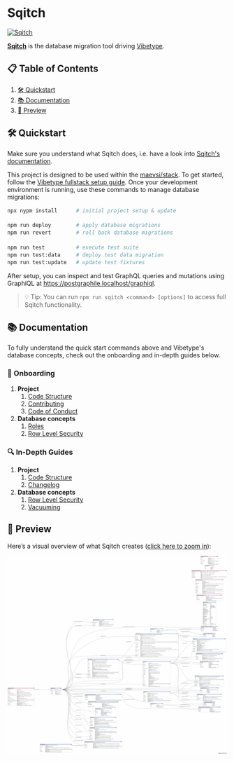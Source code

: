 # Sqitch

[<img src="https://sqitch.org/img/sqitch-logo.svg" alt="Sqitch" width="1000"/>](https://sqitch.org/)

**[Sqitch](https://sqitch.org/)** is the database migration tool driving [Vibetype](https://github.com/maevsi/vibetype).


## 📋 Table of Contents

1. [🛠️ Quickstart](#🛠️-quickstart)
2. [📚 Documentation](#📚-documentation)
3. [🚀 Preview](#🚀-preview)


## 🛠️ Quickstart

Make sure you understand what Sqitch does, i.e. have a look into [Sqitch's documentation](https://sqitch.org/docs/).

This project is designed to be used within the [maevsi/stack](https://github.com/maevsi/stack).
To get started, follow the [Vibetype fullstack setup guide](https://github.com/maevsi/vibetype/blob/main/README.md#fullstack).
Once your development environment is running, use these commands to manage database migrations:

```sh
npx nypm install      # initial project setup & update

npm run deploy        # apply database migrations
npm run revert        # roll back database migrations

npm run test          # execute test suite
npm run test:data     # deploy test data migration
npm run test:update   # update test fixtures
```

After setup, you can inspect and test GraphQL queries and mutations using GraphiQL at https://postgraphile.localhost/graphiql.

> 💡 Tip: You can run `npm run sqitch <command> [options]` to access full Sqitch functionality.

<!-- TODO: Add a way to inspect the schema without launching the full maevsi/stack. -->

## 📚 Documentation

To fully understand the quick start commands above and Vibetype's database concepts, check out the onboarding and in-depth guides below.

### 🧭 Onboarding

1. **Project**
    1. [Code Structure](./docs/onboarding/project.md)
    1. [Contributing](./CONTRIBUTING.md)
    1. [Code of Conduct](./CODE_OF_CONDUCT.md)
1. **Database concepts**
    1. [Roles](./docs/onboarding/database/roles.md)
    1. [Row Level Security](./docs/onboarding/database/row_level_security.md)

### 🔍 In-Depth Guides

1. **Project**
    1. [Code Structure](./docs/advanced/project.md)
    1. [Changelog](./CHANGELOG.md)
1. **Database concepts**
    1. [Row Level Security](./docs/advanced/database/row_level_security.md)
    1. [Vacuuming](./docs/advanced/database/vacuum.md)

## 🚀 Preview

Here’s a visual overview of what Sqitch creates ([click here to zoom in](https://raw.githubusercontent.com/maevsi/sqitch/refs/heads/main/docs/resources/graph.png)):

[<img src="./docs/resources/graph.png" alt="Database Schema" width="1000"/>](./docs/resources/graph.png)
